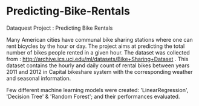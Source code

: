 # Predicting-Bike-Rentals
Dataquest Project : Predicting Bike Rentals

Many American cities have communal bike sharing stations where one can rent bicycles by the hour or day. 
The project aims at predicting the total number of bikes people rented in a given hour. 
The dataset was collected from : http://archive.ics.uci.edu/ml/datasets/Bike+Sharing+Dataset .
This dataset contains the hourly and daily count of rental bikes between years 2011 and 2012 in Capital bikeshare system with the corresponding weather and seasonal information.

Few different machine learning models were created: 'LinearRegression', 'Decision Tree' & 'Random Forest';
and their performances evaluated.
